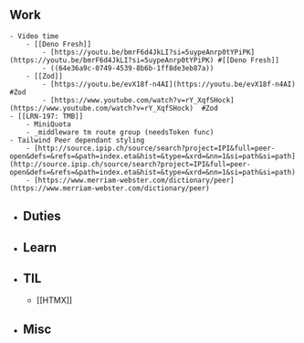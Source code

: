 ## Work
	- Video time
		- [[Deno Fresh]]
			- [https://youtu.be/bmrF6d4JkLI?si=5uypeAnrp0tYPiPK](https://youtu.be/bmrF6d4JkLI?si=5uypeAnrp0tYPiPK) #[[Deno Fresh]]
			- ((64e36a9c-0749-4539-8b6b-1ff8de3eb87a))
		- [[Zod]]
			- [https://youtu.be/evX18f-n4AI](https://youtu.be/evX18f-n4AI) #Zod
			- [https://www.youtube.com/watch?v=rY_XqfSHock](https://www.youtube.com/watch?v=rY_XqfSHock)  #Zod
	- [[LRN-197: TMB]]
		- MiniQuota
		- _middleware tm route group (needsToken func)
	- Tailwind Peer dependant styling
		- [http://source.ipip.ch/source/search?project=IPI&full=peer-open&defs=&refs=&path=index.eta&hist=&type=&xrd=&nn=1&si=path&si=path](http://source.ipip.ch/source/search?project=IPI&full=peer-open&defs=&refs=&path=index.eta&hist=&type=&xrd=&nn=1&si=path&si=path)
		- [https://www.merriam-webster.com/dictionary/peer](https://www.merriam-webster.com/dictionary/peer)
- ## Duties
- ## Learn
- ## TIL
	- [[HTMX]]
- ## Misc